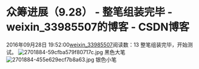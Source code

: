# 众筹进展（9.28） - 整笔组装完毕 - weixin_33985507的博客 - CSDN博客
2016年09月28日 19:52:00[weixin_33985507](https://me.csdn.net/weixin_33985507)阅读数：13
整笔组装完毕，开始测试。
![2701884-59cfba579f80717c.jpg](https://upload-images.jianshu.io/upload_images/2701884-59cfba579f80717c.jpg)
黑色大笔
![2701884-455e629ecf7b8a63.jpg](https://upload-images.jianshu.io/upload_images/2701884-455e629ecf7b8a63.jpg)
银色小笔
